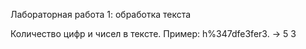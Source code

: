 Лабораторная работа 1: обработка текста  

Количество цифр и чисел в тексте. Пример: h%347dfe3fer3. -> 5 3